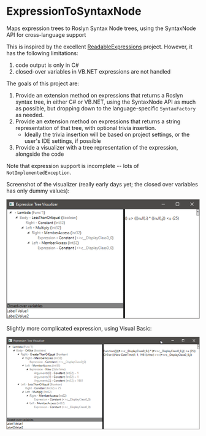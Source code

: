 # ExpressionToSyntaxNode
Maps expression trees to Roslyn Syntax Node trees, using the SyntaxNode API for cross-language support

This is inspired by the excellent [ReadableExpressions](https://github.com/agileobjects/ReadableExpressions) project. However, it has the following limitations:

1. code output is only in C#
2. closed-over variables in VB.NET expressions are not handled

The goals of this project are:

1. Provide an extension method on expressions that returns a Roslyn syntax tree, in either C# or VB.NET, using the SyntaxNode API as much as possible, but dropping down to the language-specific `SyntaxFactory` as needed.
2. Provide an extension method on expressions that returns a string representation of that tree, with optional trivia insertion.
    * Ideally the trivia insertion will be based on project settings, or the user's IDE settings, if possible
3. Provide a visualizer with a tree representation of the expression, alongside the code

Note that expression support is incomplete -- lots of `NotImplementedException`.

Screenshot of the visualizer (really early days yet; the closed over variables has only dummy values):

![Screenshot](screenshot.png)

Slightly more complicated expression, using Visual Basic:

![Screenshot](screenshot2.png)
